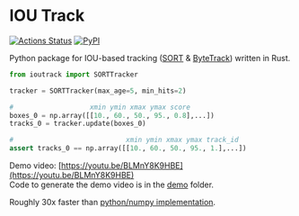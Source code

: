 # IOU Track

[![Actions Status](https://github.com/PaulKlinger/ioutrack/workflows/CI/badge.svg)](https://github.com/PyO3/maturin/actions)
[![PyPI](https://img.shields.io/pypi/v/ioutrack.svg?style=flat-square)](https://pypi.org/project/ioutrack/)

Python package for IOU-based tracking ([SORT](https://arxiv.org/abs/1602.00763) & [ByteTrack](https://arxiv.org/abs/2110.06864)) written in Rust.


```Python
from ioutrack import SORTTracker

tracker = SORTTracker(max_age=5, min_hits=2)

#                   xmin ymin xmax ymax score
boxes_0 = np.array([[10., 60., 50., 95., 0.8],...])
tracks_0 = tracker.update(boxes_0)

#                            xmin ymin xmax ymax track_id
assert tracks_0 == np.array([[10., 60., 50., 95., 1.],...])
```
Demo video: [https://youtu.be/BLMnY8K9HBE](https://youtu.be/BLMnY8K9HBE)  
Code to generate the demo video is in the [demo](https://github.com/PaulKlinger/ioutrack/tree/main/demo) folder.

Roughly 30x faster than [python/numpy implementation](https://github.com/abewley/sort).
